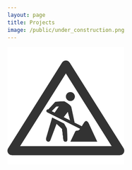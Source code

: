 ```yaml
---
layout: page
title: Projects
image: /public/under_construction.png
---
```


![alt text](/public/under_construction.png "Under Construction")